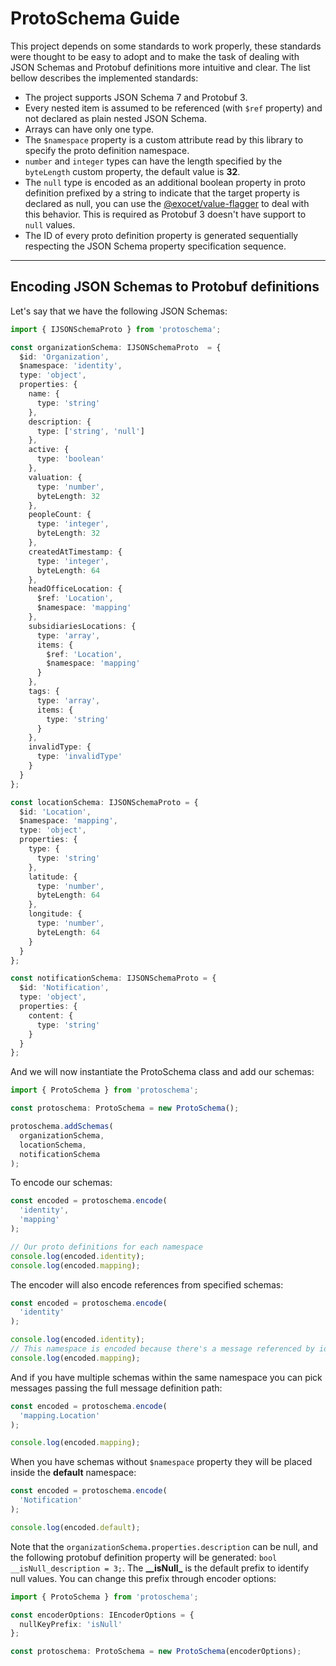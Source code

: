 # ProtoSchema Guide

This project depends on some standards to work properly, these standards were thought to be easy to adopt and to make the task of dealing with JSON Schemas and Protobuf definitions more intuitive and clear. The list bellow describes the implemented standards:

* The project supports JSON Schema 7 and Protobuf 3.
* Every nested item is assumed to be referenced (with `$ref` property) and not declared as plain nested JSON Schema.
* Arrays can have only one type.
* The `$namespace` property is a custom attribute read by this library to specify the proto definition namespace.
* `number` and `integer` types can have the length specified by the `byteLength` custom property, the default value is **32**.
* The `null` type is encoded as an additional boolean property in proto definition prefixed by a string to indicate that the target property is declared as null, you can use the [@exocet/value-flagger](https://github.com/exocet-engineering/exocet-value-flagger) to deal with this behavior. This is required as Protobuf 3 doesn't have support to `null` values.
* The ID of every proto definition property is generated sequentially respecting the JSON Schema property specification sequence.

-----------------------

## Encoding JSON Schemas to Protobuf definitions

Let's say that we have the following JSON Schemas:


```typescript
import { IJSONSchemaProto } from 'protoschema';

const organizationSchema: IJSONSchemaProto  = {
  $id: 'Organization',
  $namespace: 'identity',
  type: 'object',
  properties: {
    name: {
      type: 'string'
    },
    description: {
      type: ['string', 'null']
    },
    active: {
      type: 'boolean'
    },
    valuation: {
      type: 'number',
      byteLength: 32
    },
    peopleCount: {
      type: 'integer',
      byteLength: 32
    },
    createdAtTimestamp: {
      type: 'integer',
      byteLength: 64
    },
    headOfficeLocation: {
      $ref: 'Location',
      $namespace: 'mapping'
    },
    subsidiariesLocations: {
      type: 'array',
      items: {
        $ref: 'Location',
        $namespace: 'mapping'
      }
    },
    tags: {
      type: 'array',
      items: {
        type: 'string'
      }
    },
    invalidType: {
      type: 'invalidType'
    }
  }
};

const locationSchema: IJSONSchemaProto = {
  $id: 'Location',
  $namespace: 'mapping',
  type: 'object',
  properties: {
    type: {
      type: 'string'
    },
    latitude: {
      type: 'number',
      byteLength: 64
    },
    longitude: {
      type: 'number',
      byteLength: 64
    }
  }
};

const notificationSchema: IJSONSchemaProto = {
  $id: 'Notification',
  type: 'object',
  properties: {
    content: {
      type: 'string'
    }
  }
};
```

And we will now instantiate the ProtoSchema class and add our schemas:

```typescript
import { ProtoSchema } from 'protoschema';

const protoschema: ProtoSchema = new ProtoSchema();

protoschema.addSchemas(
  organizationSchema,
  locationSchema,
  notificationSchema
);
```

To encode our schemas:

```typescript
const encoded = protoschema.encode(
  'identity',
  'mapping'
);

// Our proto definitions for each namespace
console.log(encoded.identity);
console.log(encoded.mapping);
```

The encoder will also encode references from specified schemas:

```typescript
const encoded = protoschema.encode(
  'identity'
);

console.log(encoded.identity);
// This namespace is encoded because there's a message referenced by identity namespace
console.log(encoded.mapping);
```

And if you have multiple schemas within the same namespace you can pick messages passing the full message definition path:

```typescript
const encoded = protoschema.encode(
  'mapping.Location'
);

console.log(encoded.mapping);
```

When you have schemas without `$namespace` property they will be placed inside the **default** namespace:

```typescript
const encoded = protoschema.encode(
  'Notification'
);

console.log(encoded.default);
```

Note that the `organizationSchema.properties.description` can be null, and the following protobuf definition property will be generated: `bool __isNull_description = 3;`. The **\_\_isNull\_** is the default prefix to identify null values. You can change this prefix through encoder options:


```typescript
import { ProtoSchema } from 'protoschema';

const encoderOptions: IEncoderOptions = {
  nullKeyPrefix: 'isNull'
};

const protoschema: ProtoSchema = new ProtoSchema(encoderOptions);
```